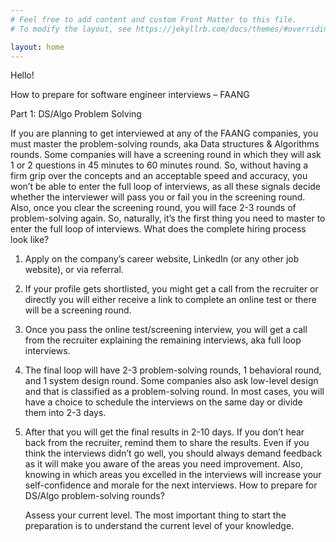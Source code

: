 ```yaml
---
# Feel free to add content and custom Front Matter to this file.
# To modify the layout, see https://jekyllrb.com/docs/themes/#overriding-theme-defaults

layout: home
---
```

Hello!

How to prepare for software engineer interviews – FAANG

Part 1: DS/Algo Problem Solving

If you are planning to get interviewed at any of the FAANG companies, you must master the problem-solving rounds, aka Data structures & Algorithms rounds. Some companies will have a screening round in which they will ask 1 or 2 questions in 45 minutes to 60 minutes round. So, without having a firm grip over the concepts and an acceptable speed and accuracy, you won’t be able to enter the full loop of interviews, as all these signals decide whether the interviewer will pass you or fail you in the screening round. Also, once you clear the screening round, you will face 2-3 rounds of problem-solving again. So, naturally, it’s the first thing you need to master to enter the full loop of interviews.
What does the complete hiring process look like?

1. Apply on the company’s career website, LinkedIn (or any other job website), or via referral.
2. If your profile gets shortlisted, you might get a call from the recruiter or directly you will either receive a link to complete an online test or there will be a screening round.
3. Once you pass the online test/screening interview, you will get a call from the recruiter explaining the remaining interviews, aka full loop interviews.
4. The final loop will have 2-3 problem-solving rounds, 1 behavioral round, and 1 system design round. Some companies also ask low-level design and that is classified as a problem-solving round. In most cases, you will have a choice to schedule the interviews on the same day or divide them into 2-3 days.
5. After that you will get the final results in 2-10 days. If you don’t hear back from the recruiter, remind them to share the results. Even if you think the interviews didn’t go well, you should always demand feedback as it will make you aware of the areas you need improvement. Also, knowing in which areas you excelled in the interviews will increase your self-confidence and morale for the next interviews.
How to prepare for DS/Algo problem-solving rounds?

    Assess your current level. The most important thing to start the preparation is to understand the current level of your knowledge. 
